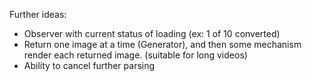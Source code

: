 Further ideas:
* Observer with current status of loading (ex: 1 of 10 converted)
* Return one image at a time (Generator), and then some mechanism render each returned image. (suitable for long videos)
* Ability to cancel further parsing
